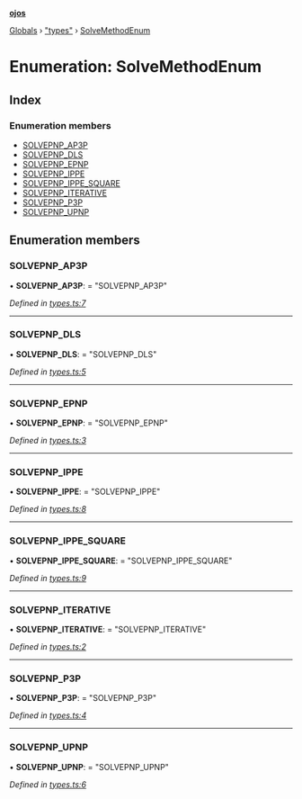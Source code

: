 **[ojos](../README.md)**

[Globals](../README.md) › ["types"](../modules/_types_.md) › [SolveMethodEnum](_types_.solvemethodenum.md)

# Enumeration: SolveMethodEnum

## Index

### Enumeration members

* [SOLVEPNP_AP3P](_types_.solvemethodenum.md#solvepnp_ap3p)
* [SOLVEPNP_DLS](_types_.solvemethodenum.md#solvepnp_dls)
* [SOLVEPNP_EPNP](_types_.solvemethodenum.md#solvepnp_epnp)
* [SOLVEPNP_IPPE](_types_.solvemethodenum.md#solvepnp_ippe)
* [SOLVEPNP_IPPE_SQUARE](_types_.solvemethodenum.md#solvepnp_ippe_square)
* [SOLVEPNP_ITERATIVE](_types_.solvemethodenum.md#solvepnp_iterative)
* [SOLVEPNP_P3P](_types_.solvemethodenum.md#solvepnp_p3p)
* [SOLVEPNP_UPNP](_types_.solvemethodenum.md#solvepnp_upnp)

## Enumeration members

###  SOLVEPNP_AP3P

• **SOLVEPNP_AP3P**: = "SOLVEPNP_AP3P"

*Defined in [types.ts:7](https://github.com/cancerberoSgx/mirada/blob/d83d69e/ojos/src/types.ts#L7)*

___

###  SOLVEPNP_DLS

• **SOLVEPNP_DLS**: = "SOLVEPNP_DLS"

*Defined in [types.ts:5](https://github.com/cancerberoSgx/mirada/blob/d83d69e/ojos/src/types.ts#L5)*

___

###  SOLVEPNP_EPNP

• **SOLVEPNP_EPNP**: = "SOLVEPNP_EPNP"

*Defined in [types.ts:3](https://github.com/cancerberoSgx/mirada/blob/d83d69e/ojos/src/types.ts#L3)*

___

###  SOLVEPNP_IPPE

• **SOLVEPNP_IPPE**: = "SOLVEPNP_IPPE"

*Defined in [types.ts:8](https://github.com/cancerberoSgx/mirada/blob/d83d69e/ojos/src/types.ts#L8)*

___

###  SOLVEPNP_IPPE_SQUARE

• **SOLVEPNP_IPPE_SQUARE**: = "SOLVEPNP_IPPE_SQUARE"

*Defined in [types.ts:9](https://github.com/cancerberoSgx/mirada/blob/d83d69e/ojos/src/types.ts#L9)*

___

###  SOLVEPNP_ITERATIVE

• **SOLVEPNP_ITERATIVE**: = "SOLVEPNP_ITERATIVE"

*Defined in [types.ts:2](https://github.com/cancerberoSgx/mirada/blob/d83d69e/ojos/src/types.ts#L2)*

___

###  SOLVEPNP_P3P

• **SOLVEPNP_P3P**: = "SOLVEPNP_P3P"

*Defined in [types.ts:4](https://github.com/cancerberoSgx/mirada/blob/d83d69e/ojos/src/types.ts#L4)*

___

###  SOLVEPNP_UPNP

• **SOLVEPNP_UPNP**: = "SOLVEPNP_UPNP"

*Defined in [types.ts:6](https://github.com/cancerberoSgx/mirada/blob/d83d69e/ojos/src/types.ts#L6)*
